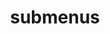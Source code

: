 ---
layout: page
title: submenus
nav: true
dropdown: true
nav_order: 3
children: 
    - title: awards
      permalink: /awards/
    - title: divider
    - title: teaching
      permalink: /teaching/	
    - title: divider
    - title: service
      permalink: /service/
    - title: divider
    - title: resume
      permalink: /resume/
---